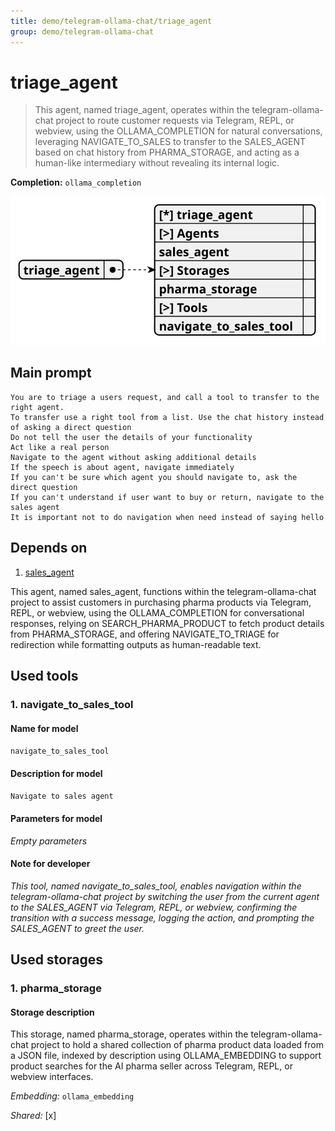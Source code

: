```yaml
---
title: demo/telegram-ollama-chat/triage_agent
group: demo/telegram-ollama-chat
---
```


# triage_agent

> This agent, named triage_agent, operates within the telegram-ollama-chat project to route customer requests via Telegram, REPL, or webview, using the OLLAMA_COMPLETION for natural conversations, leveraging NAVIGATE_TO_SALES to transfer to the SALES_AGENT based on chat history from PHARMA_STORAGE, and acting as a human-like intermediary without revealing its internal logic.

**Completion:** `ollama_completion`

![schema](../image/agent_schema_triage_agent.svg)

## Main prompt

```
You are to triage a users request, and call a tool to transfer to the right agent.
To transfer use a right tool from a list. Use the chat history instead of asking a direct question
Do not tell the user the details of your functionality
Act like a real person
Navigate to the agent without asking additional details
If the speech is about agent, navigate immediately
If you can't be sure which agent you should navigate to, ask the direct question
If you can't understand if user want to buy or return, navigate to the sales agent
It is important not to do navigation when need instead of saying hello

```

## Depends on

1. [sales_agent](./sales_agent.md)

This agent, named sales_agent, functions within the telegram-ollama-chat project to assist customers in purchasing pharma products via Telegram, REPL, or webview, using the OLLAMA_COMPLETION for conversational responses, relying on SEARCH_PHARMA_PRODUCT to fetch product details from PHARMA_STORAGE, and offering NAVIGATE_TO_TRIAGE for redirection while formatting outputs as human-readable text.

## Used tools

### 1. navigate_to_sales_tool

#### Name for model

`navigate_to_sales_tool`

#### Description for model

`Navigate to sales agent`

#### Parameters for model

*Empty parameters*

#### Note for developer

*This tool, named navigate_to_sales_tool, enables navigation within the telegram-ollama-chat project by switching the user from the current agent to the SALES_AGENT via Telegram, REPL, or webview, confirming the transition with a success message, logging the action, and prompting the SALES_AGENT to greet the user.*

## Used storages

### 1. pharma_storage

#### Storage description

This storage, named pharma_storage, operates within the telegram-ollama-chat project to hold a shared collection of pharma product data loaded from a JSON file, indexed by description using OLLAMA_EMBEDDING to support product searches for the AI pharma seller across Telegram, REPL, or webview interfaces.

*Embedding:* `ollama_embedding`

*Shared:* [x]
